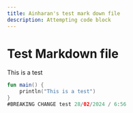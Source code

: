 ```yaml
---
title: Ainharan's test mark down file
description: Attempting code block
---
```

# Test Markdown file

This is a test

```kotlin
fun main() {
    println("This is a test")
}
#BREAKING CHANGE test 28/02/2024 / 6:56

```
